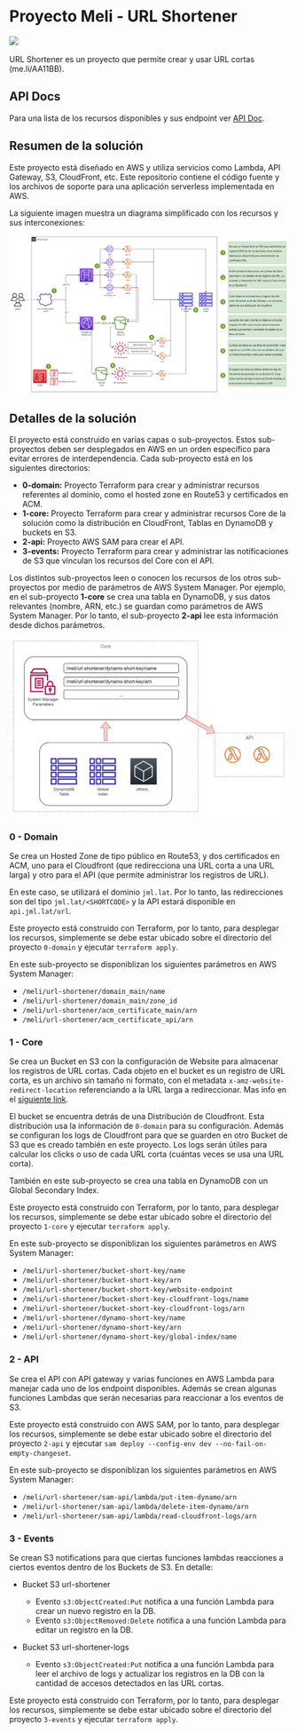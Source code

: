 # Proyecto Meli - URL Shortener
![](https://img.shields.io/badge/url_shortener-v0.0.1-green.svg)

URL Shortener es un proyecto que permite crear y usar URL cortas (me.li/AA11BB).

## API Docs
Para una lista de los recursos disponibles y sus endpoint ver [API Doc](swagger.yml).

## Resumen de la solución
Este proyecto está diseñado en AWS y utiliza servicios como Lambda, API Gateway, S3, CloudFront, etc. Este repositorio contiene el código fuente y los archivos de soporte para una aplicación serverless implementada en AWS.

La siguiente imagen muestra un diagrama simplificado con los recursos y sus interconexiones:

![](img/img_01.png)

## Detalles de la solución
El proyecto está construido en varias capas o sub-proyectos. Estos sub-proyectos deben ser desplegados en AWS en un orden específico para evitar errores de interdependencia. Cada sub-proyecto está en los siguientes directorios:

- **0-domain:** Proyecto Terraform para crear y administrar recursos referentes al dominio, como el hosted zone en Route53 y certificados en ACM.
- **1-core:** Proyecto Terraform para crear y administrar recursos Core de la solución como la distribución en CloudFront, Tablas en DynamoDB y buckets en S3.
- **2-api:** Proyecto AWS SAM para crear el API.
- **3-events:** Proyecto Terraform para crear y administrar las notificaciones de S3 que vinculan los recursos del Core con el API.

Los distintos sub-proyectos leen o conocen los recursos de los otros sub-proyectos por medio de parámetros de AWS System Manager. Por ejemplo, en el sub-proyecto **1-core** se crea una tabla en DynamoDB, y sus datos relevantes (nombre, ARN, etc.) se guardan como parámetros de AWS System Manager. Por lo tanto, el sub-proyecto **2-api** lee esta información desde dichos parámetros.

![](img/img_02.png)

### 0 - Domain
Se crea un Hosted Zone de tipo público en Route53, y dos certificados en ACM, uno para el Cloudfront (que redirecciona una URL corta a una URL larga) y otro para el API (que permite administrar los registros de URL).

En este caso, se utilizará el dominio `jml.lat`. Por lo tanto, las redirecciones son del tipo `jml.lat/<SHORTCODE>` y la API estará disponible en `api.jml.lat/url`.

Este proyecto está construido con Terraform, por lo tanto, para desplegar los recursos, simplemente se debe estar ubicado sobre el directorio del proyecto `0-domain` y ejecutar `terraform apply`.

En este sub-proyecto se disponiblizan los siguientes parámetros en AWS System Manager:

- `/meli/url-shortener/domain_main/name`
- `/meli/url-shortener/domain_main/zone_id`
- `/meli/url-shortener/acm_certificate_main/arn`
- `/meli/url-shortener/acm_certificate_api/arn`

### 1 - Core
Se crea un Bucket en S3 con la configuración de Website para almacenar los registros de URL cortas. Cada objeto en el bucket es un registro de URL corta, es un archivo sin tamaño ni formato, con el metadata `x-amz-website-redirect-location` referenciando a la URL larga a redireccionar. Mas info en el [siguiente link](https://docs.aws.amazon.com/AmazonS3/latest/userguide/how-to-page-redirect.html).

El bucket se encuentra detrás de una Distribución de Cloudfront. Esta distribución usa la información de `0-domain` para su configuración. Además se configuran los logs de Cloudfront para que se guarden en otro Bucket de S3 que es creado también en este proyecto. Los logs serán útiles para calcular los clicks o uso de cada URL corta (cuántas veces se usa una URL corta).

También en este sub-proyecto se crea una tabla en DynamoDB con un Global Secondary Index.

Este proyecto está construido con Terraform, por lo tanto, para desplegar los recursos, simplemente se debe estar ubicado sobre el directorio del proyecto `1-core` y ejecutar `terraform apply`.

En este sub-proyecto se disponiblizan los siguientes parámetros en AWS System Manager:

- `/meli/url-shortener/bucket-short-key/name`
- `/meli/url-shortener/bucket-short-key/arn`
- `/meli/url-shortener/bucket-short-key/website-endpoint`
- `/meli/url-shortener/bucket-short-key-cloudfront-logs/name`
- `/meli/url-shortener/bucket-short-key-cloudfront-logs/arn`
- `/meli/url-shortener/dynamo-short-key/name`
- `/meli/url-shortener/dynamo-short-key/arn`
- `/meli/url-shortener/dynamo-short-key/global-index/name`

### 2 - API
Se crea el API con API gateway y varias funciones en AWS Lambda para manejar cada uno de los endpoint disponibles. Además se crean algunas funciones Lambdas que serán necesarias para reaccionar a los eventos de S3.

Este proyecto está construido con AWS SAM, por lo tanto, para desplegar los recursos, simplemente se debe estar ubicado sobre el directorio del proyecto `2-api` y ejecutar `sam deploy --config-env dev --no-fail-on-empty-changeset`.

En este sub-proyecto se disponiblizan los siguientes parámetros en AWS System Manager:

- `/meli/url-shortener/sam-api/lambda/put-item-dynamo/arn`
- `/meli/url-shortener/sam-api/lambda/delete-item-dynamo/arn`
- `/meli/url-shortener/sam-api/lambda/read-cloudfront-logs/arn`

### 3 - Events
Se crean S3 notifications para que ciertas funciones lambdas reacciones a ciertos eventos dentro de los Buckets de S3. En detalle:

- Bucket S3 url-shortener
  - Evento `s3:ObjectCreated:Put` notifica a una función Lambda para crear un nuevo registro en la DB.
  - Evento `s3:ObjectRemoved:Delete` notifica a una función Lambda para editar un registro en la DB.

- Bucket S3 url-shortener-logs
  - Evento `s3:ObjectCreated:Put` notifica a una función Lambda para leer el archivo de logs y actualizar los registros en la DB con la cantidad de accesos detectados en las URL cortas.

Este proyecto está construido con Terraform, por lo tanto, para desplegar los recursos, simplemente se debe estar ubicado sobre el directorio del proyecto `3-events` y ejecutar `terraform apply`.
